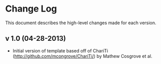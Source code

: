 Change Log
========================

This document describes the high-level changes made for each version. 

v 1.0 (04-28-2013)
------------------
*	Initial version of template based off of ChariTi (http://github.com/mcongrove/ChariTi/) by Mathew Cosgrove et al. 
